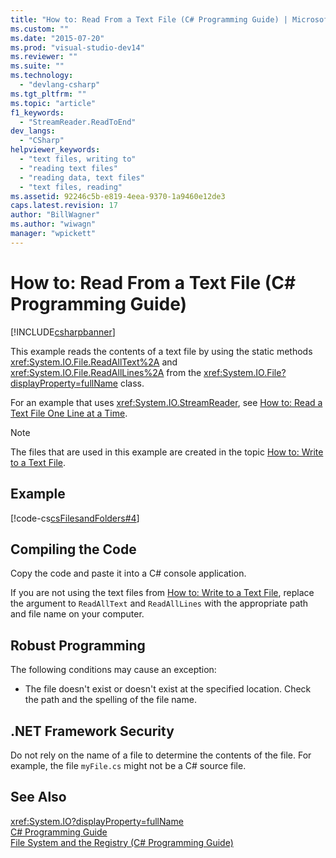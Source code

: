 ```yaml
---
title: "How to: Read From a Text File (C# Programming Guide) | Microsoft Docs"
ms.custom: ""
ms.date: "2015-07-20"
ms.prod: "visual-studio-dev14"
ms.reviewer: ""
ms.suite: ""
ms.technology: 
  - "devlang-csharp"
ms.tgt_pltfrm: ""
ms.topic: "article"
f1_keywords: 
  - "StreamReader.ReadToEnd"
dev_langs: 
  - "CSharp"
helpviewer_keywords: 
  - "text files, writing to"
  - "reading text files"
  - "reading data, text files"
  - "text files, reading"
ms.assetid: 92246c5b-e819-4eea-9370-1a9460e12de3
caps.latest.revision: 17
author: "BillWagner"
ms.author: "wiwagn"
manager: "wpickett"
---
```

# How to: Read From a Text File (C# Programming Guide)
[!INCLUDE[csharpbanner](../../../includes/csharpbanner.md)]

This example reads the contents of a text file by using the static methods <xref:System.IO.File.ReadAllText%2A> and <xref:System.IO.File.ReadAllLines%2A> from the <xref:System.IO.File?displayProperty=fullName> class.  
  
 For an example that uses <xref:System.IO.StreamReader>, see [How to: Read a Text File One Line at a Time](../../../csharp/programming-guide/file-system/how-to-read-a-text-file-one-line-at-a-time.md).  
  
> [!NOTE]
>  The files that are used in this example are created in the topic [How to: Write to a Text File](../../../csharp/programming-guide/file-system/how-to-write-to-a-text-file.md).  
  
## Example  
 [!code-cs[csFilesandFolders#4](../../../csharp/programming-guide/file-system/codesnippet/csharp/csFilesFolders/FileIteration.cs#4)]  
  
## Compiling the Code  
 Copy the code and paste it into a C# console application.  
  
 If you are not using the text files from [How to: Write to a Text File](../../../csharp/programming-guide/file-system/how-to-write-to-a-text-file.md), replace the argument to `ReadAllText` and `ReadAllLines` with the appropriate path and file name on your computer.  
  
## Robust Programming  
 The following conditions may cause an exception:  
  
-   The file doesn't exist or doesn't exist at the specified location. Check the path and the spelling of the file name.  
  
## .NET Framework Security  
 Do not rely on the name of a file to determine the contents of the file. For example, the file `myFile.cs` might not be a C# source file.  
  
## See Also  
 <xref:System.IO?displayProperty=fullName>   
 [C# Programming Guide](../../../csharp/programming-guide/index.md)   
 [File System and the Registry (C# Programming Guide)](../../../csharp/programming-guide/file-system/file-system-and-the-registry.md)